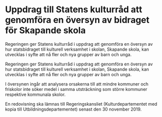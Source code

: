 # Uppdrag till Statens kulturråd att genomföra en översyn av bidraget för Skapande skola

Regeringen ger Statens kulturråd i uppdrag att genomföra en översyn av hur statsbidraget till kulturell verksamhet i skolan, Skapande skola, kan utvecklas i syfte att nå fler och nya grupper av barn och unga.

Regeringen ger Statens kulturråd i uppdrag att genomföra en översyn av hur statsbidraget till kulturell verksamhet i skolan, Skapande skola, kan utvecklas i syfte att nå fler och nya grupper av barn och unga.

I översynen ingår att analysera orsakerna till att mindre kommuner och friskolor inte söker medel i samma utsträckning som större kommuner respektive kommunala skolor.

En redovisning ska lämnas till Regeringskansliet (Kulturdepartementet med kopia till Utbildningsdepartementet) senast den 30 november 2019.
